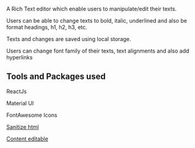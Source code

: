 A Rich Text editor which enable users to manipulate/edit their texts.

Users can be able to change texts to bold, italic, underlined and also be format headings, h1, h2, h3, etc.

Texts and changes are saved using local storage.

Users can change font family of their texts, text alignments and also add hyperlinks

## Tools and Packages used

ReactJs

Material UI

FontAwesome Icons

[Sanitize html](https://www.npmjs.com/package/sanitize-html)

[Content editable](https://www.npmjs.com/package/react-contenteditable)
